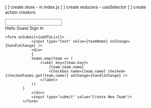 [ ] create store - in index.js
[ ] create reducers - useSelector
[ ] create action creators

<div className="navbar-search">
                <input className="navbar-searchInput" type="text" />
                <SearchIcon className="navbar-searchIcon" />
</div>

<div className="navbar-option">
                    <span className="navbar-optionLineOne">
                        Hello Guest
                    </span>
                    <NavLink 
                    activeStyle={{
                        fontWeight: "bold",
                        color: "white"
                    }} 
                    to="/login" 
                    className="navbar-optionLineTwo">
                        Sign In
                    </NavLink >
</div>


    <form onSubmit={addToList}>
                <input type="text" value={teamName} onChange={handleChange} />
                <div>
                {
                teams.map(team => (
                    <label key={team.key}>
                        {team.team_name}
                        <Checkbox name={team.name} checked={checkedteams.get(team.name)} onChange={handleChange} />
                    </label>
                ))
            }
                </div>
                <input type="submit" value="Create New Team"/>
            </form>